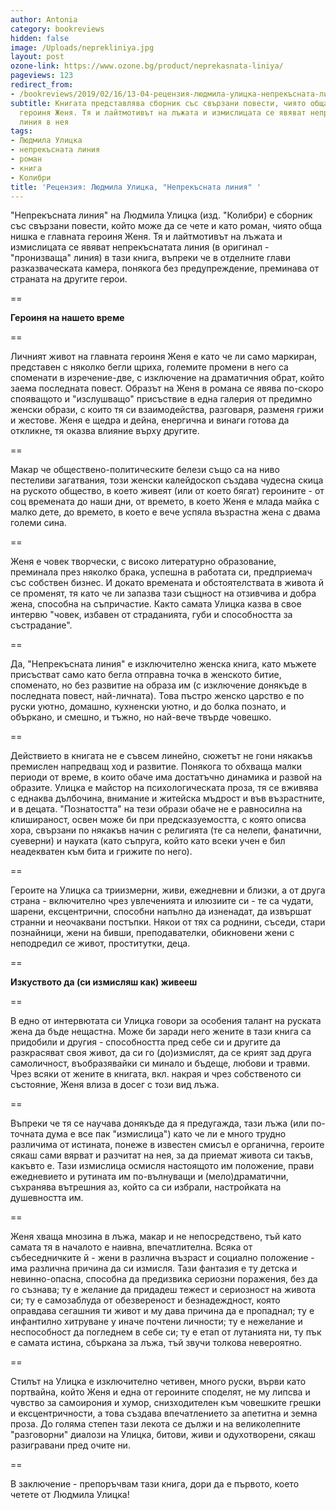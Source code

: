 ```yaml
---
author: Antonia
category: bookreviews
hidden: false
image: /Uploads/neprekliniya.jpg
layout: post
ozone-link: https://www.ozone.bg/product/neprekasnata-liniya/
pageviews: 123
redirect_from:
- /bookreviews/2019/02/16/13-04-рецензия-людмила-улицка-непрекъсната-линия
subtitle: Книгата представлява сборник със свързани повести, чиято обща нишка е главната
  героиня Женя. Тя и лайтмотивът на лъжата и измислицата се явяват непрекъснататата
  линия в нея
tags:
- Людмила Улицка
- непрекъсната линия
- роман
- книга
- Колибри
title: 'Рецензия: Людмила Улицка, "Непрекъсната линия" '
---
```


"Непрекъсната линия" на Людмила Улицка (изд. "Колибри) e сборник със свързани повести, който може да се чете и като роман, чиято обща нишка е главната героиня Женя. Тя и лайтмотивът на лъжата и измислицата се явяват непрекъснатата линия (в оригинал - "пронизваща" линия) в тази книга, въпреки че в отделните глави разказваческата камера, понякога без предупреждение, преминава от страната на другите герои. 

\==

**Героиня на нашето време**

\==

Личният живот на главната героиня Женя е като че ли само маркиран, представен с няколко бегли щриха, големите промени в него са споменати в изречение-две, с изключение на драматичния обрат, който заема последната повест. Образът на Женя в романа се явява по-скоро спояващото и "изслушващо" присъствие в една галерия от предимно женски образи, с които тя си взаимодейства, разговаря, разменя грижи и жестове. Женя е щедра и дейна, енергична и винаги готова да откликне, тя оказва влияние върху другите.

\==

Макар че обществено-политическите белези също са на ниво пестеливи загатвания, този женски калейдоскоп създава чудесна скица на руското общество, в което живеят (или от което бягат) героините - от соц времената до наши дни, от времето, в което Женя е млада майка с малко дете, до времето, в което е вече успяла възрастна жена с двама големи сина.

\==

Женя е човек творчески, с високо литературно образование, преминала през няколко брака, успешна в работата си, предприемач със собствен бизнес. И докато времената и обстоятелствата в живота й се променят, тя като че ли запазва тази същност на отзивчива и добра жена, способна на съпричастие. Както самата Улицка казва в свое интервю "човек, избавен от страданията, губи и способността за състрадание".

\==

Да, "Непрекъсната линия" е изключително женска книга, като мъжете присъстват само като бегла отправна точка в женското битие, споменато, но без развитие на образа им (с изключение донякъде в последната повест, най-личната). Това пъстро женско царство е по руски уютно, домашно, кухненски уютно, и до болка познато, и объркано, и смешно, и тъжно, но най-вече твърде човешко. 

\==

Действието в книгата не е съвсем линейно, сюжетът не гони някакъв премислен напредващ ход и развитие. Понякога то обхваща малки периоди от време, в които обаче има достатъчно динамика и развой на образите. Улицка е майстор на психологическата проза, тя се вживява с еднаква дълбочина, внимание и житейска мъдрост и във възрастните, и в децата. "Познатостта" на тези образи обаче не е равносилна на клишираност, освен може би при предсказуемостта, с която описва хора, свързани по някакъв начин с религията (те са нелепи, фанатични, суеверни) и науката (като съпруга, който като всеки учен е бил неадекватен към бита и грижите по него). 

\==

Героите на Улицка са триизмерни, живи, ежедневни и близки, а от друга страна - включително чрез увлеченията и илюзиите си - те са чудати, шарени, ексцентрични, способни напълно да изненадат, да извършат странни и неочаквани постъпки. Някои от тях са роднини, съседи, стари познайници, жени на бивши, преподавателки, обикновени жени с неподредил се живот, проститутки, деца. 

\==

**Изкуството да (си измисляш как) живееш**

\==

В едно от интервютата си Улицка говори за особения талант на руската жена да бъде нещастна. Може би заради него жените в тази книга са придобили и другия - способността пред себе си и другите да разкрасяват своя живот, да си го (до)измислят, да се крият зад друга самоличност, въобразявайки си минало и бъдеще, любови и травми. Чрез всяки от жените в книгата, вкл. накрая и чрез собственото си състояние, Женя влиза в досег с този вид лъжа. 

\==

Въпреки че тя се научава донякъде да я предугажда, тази лъжа (или по-точната дума е все пак "измислица") като че ли е много трудно различима от истината, понеже в известен смисъл е органична, героите сякаш сами вярват и разчитат на нея, за да приемат живота си такъв, какъвто е. Тази измислица осмисля настоящото им положение, прави ежедневието и рутината им по-вълнуващи и (мело)драматични, съхранява вътрешния аз, който са си избрали, настройката на душевността им. 

\==

Женя хваща мнозина в лъжа, макар и не непосредствено, тъй като самата тя в началото е наивна, впечатлителна. Всяка от събеседничките й - жени в различна възраст и социално положение - има различна причина да си измисля. Тази фантазия е ту детска и невинно-опасна, способна да предизвика сериозни поражения, без да го съзнава; ту е желание да придадеш тежест и сериозност на живота си; ту е самозаблуда от обезвереност и безнадеждност, която оправдава сегашния ти живот и му дава причина да е пропаднал; ту е инфантилно хитруване у иначе почтени личности; ту е нежелание и неспособност да погледнем в себе си; ту е етап от лутанията ни, ту пък е самата истина, сбъркана за лъжа, тъй звучи толкова невероятно.

\==

Стилът на Улицка е изключително четивен, много руски, върви като портвайна, който Женя и една от героините споделят, не му липсва и чувство за самоирония и хумор, снизходителен към човешките грешки и ексцентричности, а това създава впечатлението за апетитна и земна проза. До голяма степен тази лекота се дължи и на великолепните "разговорни" диалози на Улицка, битови, живи и одухотворени, сякаш разигравани пред очите ни. 

\==

В заключение - препоръчвам тази книга, дори да е първото, което четете от Людмила Улицка!